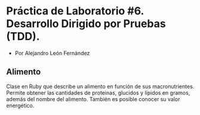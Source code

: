 # Práctica de Laboratorio #6. Desarrollo Dirigido por Pruebas (TDD).
- Por Alejandro León Fernández

## Alimento

Clase en Ruby que describe un alimento en función de sus macronutrientes. Permite obtener las cantidades de proteinas, glucidos y lípidos en gramos, además del nombre del alimento. También es posible conocer su valor energético.

